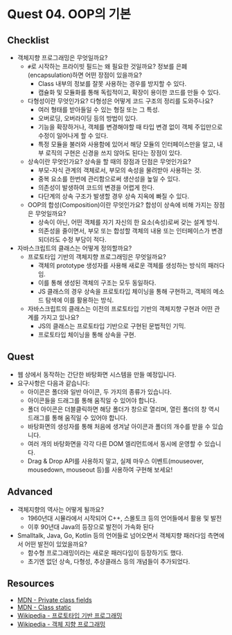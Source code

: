 # Quest 04. OOP의 기본

## Checklist

- 객체지향 프로그래밍은 무엇일까요?
  - `#`로 시작하는 프라이빗 필드는 왜 필요한 것일까요? 정보를 은폐(encapsulation)하면 어떤 장점이 있을까요?
    - Class 내부의 정보를 잘못 사용하는 경우를 방지할 수 있다.
    - 캡슐화 및 모듈화를 통해 독립적이고, 확장이 용이한 코드를 만들 수 있다.
  - 다형성이란 무엇인가요? 다형성은 어떻게 코드 구조의 정리를 도와주나요?
    - 여러 형태를 받아들일 수 있는 형질 또는 그 특성.
    - 오버로딩, 오버라이딩 등의 방법이 있다.
    - 기능을 확장하거나, 객체를 변경해야할 때 타입 변경 없이 객체 주입만으로 수정이 일어나게 할 수 있다.
    - 특정 모듈을 불러와 사용함에 있어서 해당 모듈의 인터페이스만을 알고, 내부 로직의 구현은 신경을 쓰지 않아도 된다는 장점이 있다.
  - 상속이란 무엇인가요? 상속을 할 때의 장점과 단점은 무엇인가요?
    - 부모-자식 관계의 객체로서, 부모의 속성을 물려받아 사용하는 것.
    - 중복 요소를 한번에 관리함으로써 생산성을 높일 수 있다.
    - 의존성이 발생하여 코드의 변경을 어렵게 한다.
    - 다단계의 상속 구조가 발생할 경우 상속 지옥에 빠질 수 있다.
  - OOP의 합성(Composition)이란 무엇인가요? 합성이 상속에 비해 가지는 장점은 무엇일까요?
    - 상속이 아닌, 어떤 객체를 자기 자신의 한 요소(속성)로써 갖는 설계 방식.
    - 의존성을 줄이면서, 부모 또는 합성할 객체의 내용 또는 인터페이스가 변경되더라도 수정 부담이 적다.
- 자바스크립트의 클래스는 어떻게 정의할까요?
  - 프로토타입 기반의 객체지향 프로그래밍은 무엇일까요?
    - 객체의 prototype 생성자를 사용해 새로운 객체를 생성하는 방식의 패러다임.
    - 이를 통해 생성된 객체의 구조는 모두 동일하다.
    - JS 클래스의 경우 상속을 프로토타입 체이닝을 통해 구현하고, 객체의 메소드 탐색에 이를 활용하는 방식.
  - 자바스크립트의 클래스는 이전의 프로토타입 기반의 객체지향 구현과 어떤 관계를 가지고 있나요?
    - JS의 클래스는 프로토타입 기반으로 구현된 문법적인 기믹.
    - 프로토타입 체이닝을 통해 상속을 구현.

## Quest

- 웹 상에서 동작하는 간단한 바탕화면 시스템을 만들 예정입니다.
- 요구사항은 다음과 같습니다:
  - 아이콘은 폴더와 일반 아이콘, 두 가지의 종류가 있습니다.
  - 아이콘들을 드래그를 통해 움직일 수 있어야 합니다.
  - 폴더 아이콘은 더블클릭하면 해당 폴더가 창으로 열리며, 열린 폴더의 창 역시 드래그를 통해 움직일 수 있어야 합니다.
  - 바탕화면의 생성자를 통해 처음에 생겨날 아이콘과 폴더의 개수를 받을 수 있습니다.
  - 여러 개의 바탕화면을 각각 다른 DOM 엘리먼트에서 동시에 운영할 수 있습니다.
  - Drag & Drop API를 사용하지 말고, 실제 마우스 이벤트(mouseover, mousedown, mouseout 등)를 사용하여 구현해 보세요!

## Advanced

- 객체지향의 역사는 어떻게 될까요?
  - 1960년대 시뮬라에서 시작되어 C++, 스몰토크 등의 언어들에서 활용 및 발전
  - 이후 90년대 Java의 등장으로 발전이 가속화 된다
- Smalltalk, Java, Go, Kotlin 등의 언어들로 넘어오면서 객체지향 패러다임 측면에서 어떤 발전이 있었을까요?
  - 함수형 프로그래밍이라는 새로운 패러다임이 등장하기도 했다.
  - 초기엔 없던 상속, 다형성, 추상클래스 등의 개념들이 추가되었다.

## Resources

- [MDN - Private class fields](https://developer.mozilla.org/ko/docs/Web/JavaScript/Reference/Classes/Private_class_fields)
- [MDN - Class static](https://developer.mozilla.org/ko/docs/Web/JavaScript/Reference/Classes/static)
- [Wikipedia - 프로토타입 기반 프로그래밍](https://ko.wikipedia.org/wiki/%ED%94%84%EB%A1%9C%ED%86%A0%ED%83%80%EC%9E%85_%EA%B8%B0%EB%B0%98_%ED%94%84%EB%A1%9C%EA%B7%B8%EB%9E%98%EB%B0%8D)
- [Wikipedia - 객체 지향 프로그래밍](https://ko.wikipedia.org/wiki/%EA%B0%9D%EC%B2%B4_%EC%A7%80%ED%96%A5_%ED%94%84%EB%A1%9C%EA%B7%B8%EB%9E%98%EB%B0%8D)
